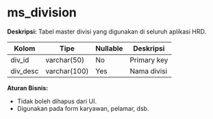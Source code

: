 # ms_division

**Deskripsi:**
Tabel master divisi yang digunakan di seluruh aplikasi HRD.

| Kolom   | Tipe         | Nullable | Deskripsi         |
|---------|--------------|----------|-------------------|
| div_id  | varchar(50)  | No       | Primary key       |
| div_desc| varchar(100) | Yes      | Nama divisi       |

**Aturan Bisnis:**
- Tidak boleh dihapus dari UI.
- Digunakan pada form karyawan, pelamar, dsb.
